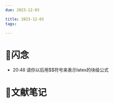 ```yaml
---
due: 2023-12-03 

title: 2023-12-03
tags:

---
```


# 📖闪念
- 20:48 请你以后用$$符号来表示latex的块级公式








# 📒文献笔记






